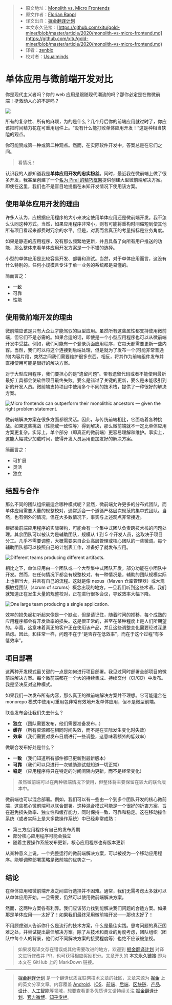 > * 原文地址：[Monolith vs. Micro Frontends](https://blog.bitsrc.io/monolith-vs-micro-frontend-e6e9772a068b)
> * 原文作者：[Florian Rappl](https://medium.com/@FlorianRappl)
> * 译文出自：[掘金翻译计划](https://github.com/xitu/gold-miner)
> * 本文永久链接：[https://github.com/xitu/gold-miner/blob/master/article/2020/monolith-vs-micro-frontend.md](https://github.com/xitu/gold-miner/blob/master/article/2020/monolith-vs-micro-frontend.md)
> * 译者：[zenblo](https://github.com/zenblo)
> * 校对者：[Usualminds](https://github.com/Usualminds)

# 单体应用与微前端开发对比

你是现代主义者吗？你的 web 应用是跟随现代潮流的吗？那你必定是在做微前端！挺激动人心的不是吗？

![](https://cdn-images-1.medium.com/max/3840/1*YaRaJ3Sxh9KNcxMZsr7ofg.jpeg)

所有的复杂性、所有的麻烦，为的是什么？几个月后你的前端应用就过时了，你应该把时间精力花在可重用组件上。“没有什么能打败单体应用开发！”这是种相当狭隘的观点。

你可能赞成第一种或第二种观点。然而，在实际软件开发中，答案总是在它们之间。

> 看情况！

认识我的人都知道我是**单体应用开发的忠实粉丝**。同时，最近我在微前端上做了很多开发，我甚至创建了一个[名为 Piral 的精巧框架](https://github.com/smapiot/piral)提供创建大型微前端解决方案。即使在这里，我们也不是盲目地提倡在未知开发情况下使用该方案。

## 使用单体应用开发的理由

许多人认为，应根据应用程序的大小来决定使用单体应用还是微前端开发。我不怎么认同这种方式。当然，如果应用程序非常小，则有可能将重构时间缩短到使其他所有项目看起来都费时冗余的水平。但是，对我而言真正的考量指标是业务角度。

如果是静态的应用程序，没有那么频繁地更新，并且具备了向所有用户推送的功能，那么整体来看单体应用开发方案是一个不错的选择。

小型的单体应用是比较容易开发、部署和测试。当然，对于单体应用而言，这没有什么特别的。任何小规模且专注于单一业务的系统都是易懂的。

简而言之：

* 一致
* 可靠
* 性能

## 使用微前端开发的理由

微前端应该是只有大企业才能驾驭的巨型应用。虽然所有这些属性都支持使用微前端，但它们不是必需的。如果合适的话，即使是一个小型应用程序也可以从微前端开发中受益。例如，我们可能有一个登录页面应用程序，它每天都需要更新一些内容。当然，我们可以将这个连接到后端处理，但是就为了发布一个(可能非常普通的)内容片段，突然之间我们需要维护很多东西。相反，将其作为前端组件发布并直接使用可能是很好的解决方案。

对于大型应用程序，我们要担心的是“遗留问题”。带有遗留代码或者不能使用最新最好工具都会使软件项目最终失败。要么是错过了关键的更新，要么是未能吸引到新的开发人员。微前端支持项目中使用多个不同的技术栈，提供了一种很好的解决方案。

![Micro frontends can outperform their monolithic ancestors — given the right problem statement.](https://cdn-images-1.medium.com/max/2000/1*iVLtTGNKeVjX3p2dmtPmRA.png)

微前端解决方案在很多方面都很灵活。因此，与传统前端相比，它面临着各种挑战。如果这些挑战（性能或一致性等）得到解决，那么微前端就不一定比单体应用方案更复杂。实际上，单个部分（即真正的微前端）更容易理解和维护。事实上，这能大幅减少加载时间，使得开发人员运用更加友好的解决方案。

简而言之：

* 可扩展
* 灵活
* 独立

## 结盟与合作

那么不同的团队组织最适合哪种模式呢？显然，微前端允许更多的分布式团队，而单体应用需要大量的规整校对，通常适合一个遵循严格层次规范的集中式团队。当然，也有例外的情况，但在大多数情况下，事实与上述观点非常接近。

根据微前端应用程序的实际架构，可能会有一个集中式团队负责跨技术栈的问题处理。其余团队可以被认为是辅助团队，规模从 1 到 5 个开发人员，这取决于项目分工。几乎不需要调整，大概需要来自企业高层管理或核心团队的一些微调。每个辅助团队都可以按照自己的计划表工作，准备好了就发布应用。

![Different teams producing different artifacts.](https://cdn-images-1.medium.com/max/2000/1*TM5WFttKghAGLdcZ02sv2w.png)

相比之下，单体应用由一个团队或一个大型集中式团队开发，部分功能在小团队中开发。然而，在任何情况下都会有规整校对。有一种情况是，辅助的团队规模实际上也相当大，并且有自己的流程。这就是像 nexus（Maven 仓库管理器）或大规模敏捷团队（scrum of scrums）概念出现的地方。一旦我们听到这些术语，我们就知道正在发生大量的规整校对，正在进行很多会议，导致效率大幅下降。

![One large team producing a single application.](https://cdn-images-1.medium.com/max/2000/1*Sj8vdinS7TjOb48sb7-5qQ.png)

效率的损失起初听起来像是一个缺点，但是请记住，随着时间的推移，每个成熟的应用程序都会有开发效率的损失。这是很正常的，甚至在某种程度上是人们所期望的。毕竟，这意味着真正的客户正在使用该产品，并且这些调整变化需要经过深思熟虑。因此，和往常一样，问题不在于“是否存在低效率”，而在于这个过程“有多低效率”。

## 项目部署

这两种开发模式最关键的一点是如何进行项目部署。我见过同时部署全部项目的微前端解决方案。每个微前端都在一个大的持续集成、持续交付（CI/CD）中发布。我是坚决反对这种模式。

如果我们一次发布所有内容，那么真正的微前端解决方案并不理想。它可能适合在 monorepo 模式中使用可重用包非常有效地开发单体应用，但不是微型前端。

联合发布会让我们失去什么？

* **独立** （团队需要发布，他们需要准备发布...）
* **缓存** （所有资源都在相同时间失效，而不是在实际发生变化时失效）
* **效率** （我们需要对发布日期进行一些调整，这意味着额外的低效率）

做联合发布好处是什么？

* **一致** （我们知道所有部件都已更新到最新版本）
* **可靠** （我们可以只进行一次辅助测试就知道一切正常）
* **稳定** （应用程序将只在特定的时间间隔内更新，而不是经常变化）

> 虽然微前端可以在两种极端情况下使用，但整体将主要保留在较大的联合版本中。

微前端也可以混合部署。例如，我们可以有一些由一个到多个团队开发的核心微前端，这些核心微前端可以联合部署。这种混合模式可能是一个很好的折衷方案，旨在避免损失效率、独立性和缓存能力，同时保持一致、可靠和稳定。这在移动操作系统（或者实际上是大多数操作系统）中已经非常成熟：

* 第三方应用程序有自己的发布周期
* 部分核心应用程序可能会独立
* 随着主要操作系统发布更新，核心应用程序也有版本更新

从某种意义上说，一个完整运行的微前端解决方案，可以被视为一个移动应用程序。能够调整部署策略是微前端的优势之一。

## 结论

在单体应用和微前端开发之间进行选择并不困难。通常，我们无需考虑太多就可以从单体应用开始。一旦需要，仍然可以使用微前端解决方案。

然而，这两种方案各有利弊。我们应该努力找到能解决我们问题的合适方案。如果那是单体应用——太好了！如果我们最终采用微前端开发——那也太好了！

不用顾虑别人告诉你什么是流行的技术方案，什么是最佳实践。思考问题的真正困难之处，并尝试提出最佳解决方案。除了从技术和商业的角度考虑，团队组织（团队中每个人的背景，他们对不同解决方案的接受程度等）也绝不应该被忽视。

> 如果发现译文存在错误或其他需要改进的地方，欢迎到 [掘金翻译计划](https://github.com/xitu/gold-miner) 对译文进行修改并 PR，也可获得相应奖励积分。文章开头的 **本文永久链接** 即为本文在 GitHub 上的 MarkDown 链接。

---

> [掘金翻译计划](https://github.com/xitu/gold-miner) 是一个翻译优质互联网技术文章的社区，文章来源为 [掘金](https://juejin.im) 上的英文分享文章。内容覆盖 [Android](https://github.com/xitu/gold-miner#android)、[iOS](https://github.com/xitu/gold-miner#ios)、[前端](https://github.com/xitu/gold-miner#前端)、[后端](https://github.com/xitu/gold-miner#后端)、[区块链](https://github.com/xitu/gold-miner#区块链)、[产品](https://github.com/xitu/gold-miner#产品)、[设计](https://github.com/xitu/gold-miner#设计)、[人工智能](https://github.com/xitu/gold-miner#人工智能)等领域，想要查看更多优质译文请持续关注 [掘金翻译计划](https://github.com/xitu/gold-miner)、[官方微博](http://weibo.com/juejinfanyi)、[知乎专栏](https://zhuanlan.zhihu.com/juejinfanyi)。
